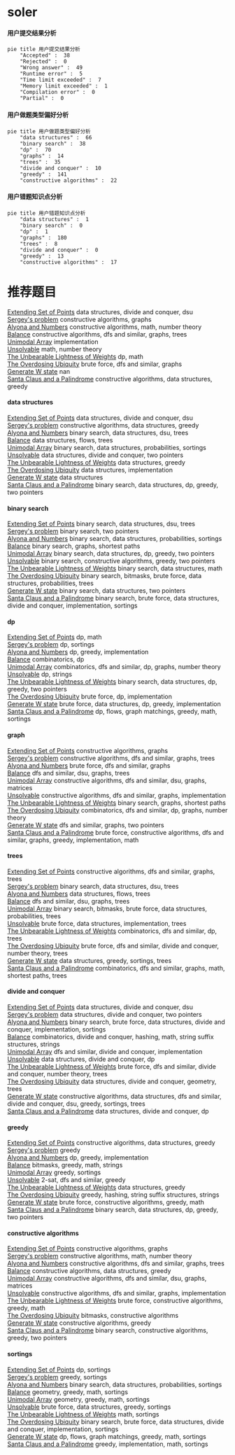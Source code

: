 # soler
<!-- tabs:start -->
#### **用户提交结果分析**

```mermaid
pie title 用户提交结果分析
    "Accepted" :  38
    "Rejected" :  0
    "Wrong answer" :  49
    "Runtime error" :  5
    "Time limit exceeded" :  7
    "Memory limit exceeded" :  1
    "Compilation error" :  0
    "Partial" :  0
```
#### **用户做题类型偏好分析**

```mermaid
pie title 用户做题类型偏好分析
    "data structures" :  66
    "binary search" :  38
    "dp" :  70
    "graphs" :  14
    "trees" :  35
    "divide and conquer" :  10
    "greedy" :  141
    "constructive algorithms" :  22
```
#### **用户错题知识点分析**

```mermaid
pie title 用户错题知识点分析
    "data structures" :  1
    "binary search" :  0
    "dp" :  1
    "graphs" :  180
    "trees" :  8
    "divide and conquer" :  0
    "greedy" :  13
    "constructive algorithms" :  17
```
<!-- tabs:end -->
# 推荐题目
[Extending Set of Points](http://codeforces.com/problemset/problem/1140/F)		data structures,
                        divide and conquer,
                        dsu		  
[Sergey's problem](https://codeforces.com/contest/1020/problem/E)		constructive algorithms,
                        graphs		  
[Alyona and Numbers](http://codeforces.com/problemset/problem/682/A)		constructive algorithms,
                        math,
                        number theory		  
[Balance](http://codeforces.com/problemset/problem/317/C)		constructive algorithms,
                        dfs and similar,
                        graphs,
                        trees		  
[Unimodal Array](http://codeforces.com/problemset/problem/831/A)		implementation		  
[Unsolvable](http://codeforces.com/problemset/problem/225/E)		math,
                        number theory		  
[The Unbearable Lightness of Weights](http://codeforces.com/problemset/problem/1032/E)		dp,
                        math		  
[The Overdosing Ubiquity](http://codeforces.com/problemset/problem/869/D)		brute force,
                        dfs and similar,
                        graphs		  
[Generate W state](http://codeforces.com/problemset/problem/1002/A4)		nan		  
[Santa Claus and a Palindrome](http://codeforces.com/problemset/problem/748/D)		constructive algorithms,
                        data structures,
                        greedy		  
<!-- tabs:start -->
#### **data structures**
[Extending Set of Points](http://codeforces.com/problemset/problem/1140/F)		data structures,
                        divide and conquer,
                        dsu		  
[Sergey's problem](http://codeforces.com/problemset/problem/748/D)		constructive algorithms,
                        data structures,
                        greedy		  
[Alyona and Numbers](http://codeforces.com/problemset/problem/571/D)		binary search,
                        data structures,
                        dsu,
                        trees		  
[Balance](http://codeforces.com/problemset/problem/1023/G)		data structures,
                        flows,
                        trees		  
[Unimodal Array](http://codeforces.com/problemset/problem/138/C)		binary search,
                        data structures,
                        probabilities,
                        sortings		  
[Unsolvable](http://codeforces.com/problemset/problem/1042/D)		data structures,
                        divide and conquer,
                        two pointers		  
[The Unbearable Lightness of Weights](http://codeforces.com/problemset/problem/1214/C)		data structures,
                        greedy		  
[The Overdosing Ubiquity](http://codeforces.com/problemset/problem/1296/C)		data structures,
                        implementation		  
[Generate W state](http://codeforces.com/problemset/problem/5/E)		data structures		  
[Santa Claus and a Palindrome](http://codeforces.com/problemset/problem/1492/C)		binary search,
                        data structures,
                        dp,
                        greedy,
                        two pointers		  
#### **binary search**
[Extending Set of Points](http://codeforces.com/problemset/problem/571/D)		binary search,
                        data structures,
                        dsu,
                        trees		  
[Sergey's problem](http://codeforces.com/problemset/problem/939/C)		binary search,
                        two pointers		  
[Alyona and Numbers](http://codeforces.com/problemset/problem/138/C)		binary search,
                        data structures,
                        probabilities,
                        sortings		  
[Balance](http://codeforces.com/problemset/problem/301/B)		binary search,
                        graphs,
                        shortest paths		  
[Unimodal Array](http://codeforces.com/problemset/problem/1492/C)		binary search,
                        data structures,
                        dp,
                        greedy,
                        two pointers		  
[Unsolvable](http://codeforces.com/problemset/problem/1463/D)		binary search,
                        constructive algorithms,
                        greedy,
                        two pointers		  
[The Unbearable Lightness of Weights](http://codeforces.com/problemset/problem/1490/G)		binary search,
                        data structures,
                        math		  
[The Overdosing Ubiquity](http://codeforces.com/problemset/problem/1479/D)		binary search,
                        bitmasks,
                        brute force,
                        data structures,
                        probabilities,
                        trees		  
[Generate W state](http://codeforces.com/problemset/problem/1436/E)		binary search,
                        data structures,
                        two pointers		  
[Santa Claus and a Palindrome](http://codeforces.com/problemset/problem/1461/D)		binary search,
                        brute force,
                        data structures,
                        divide and conquer,
                        implementation,
                        sortings		  
#### **dp**
[Extending Set of Points](http://codeforces.com/problemset/problem/1032/E)		dp,
                        math		  
[Sergey's problem](https://codeforces.com/contest/714/problem/E)		dp,
                        sortings		  
[Alyona and Numbers](http://codeforces.com/problemset/problem/174/B)		dp,
                        greedy,
                        implementation		  
[Balance](https://codeforces.com/contest/480/problem/C)		combinatorics,
                        dp		  
[Unimodal Array](http://codeforces.com/problemset/problem/804/F)		combinatorics,
                        dfs and similar,
                        dp,
                        graphs,
                        number theory		  
[Unsolvable](http://codeforces.com/problemset/problem/1446/B)		dp,
                        strings		  
[The Unbearable Lightness of Weights](http://codeforces.com/problemset/problem/1492/C)		binary search,
                        data structures,
                        dp,
                        greedy,
                        two pointers		  
[The Overdosing Ubiquity](https://codeforces.com/contest/1457/problem/C)		brute force,
                        dp,
                        implementation		  
[Generate W state](http://codeforces.com/problemset/problem/1491/C)		brute force,
                        data structures,
                        dp,
                        greedy,
                        implementation		  
[Santa Claus and a Palindrome](http://codeforces.com/problemset/problem/1437/C)		dp,
                        flows,
                        graph matchings,
                        greedy,
                        math,
                        sortings		  
#### **graph**
[Extending Set of Points](https://codeforces.com/contest/1020/problem/E)		constructive algorithms,
                        graphs		  
[Sergey's problem](http://codeforces.com/problemset/problem/317/C)		constructive algorithms,
                        dfs and similar,
                        graphs,
                        trees		  
[Alyona and Numbers](http://codeforces.com/problemset/problem/869/D)		brute force,
                        dfs and similar,
                        graphs		  
[Balance](http://codeforces.com/problemset/problem/653/E)		dfs and similar,
                        dsu,
                        graphs,
                        trees		  
[Unimodal Array](https://codeforces.com/contest/1013/problem/D)		constructive algorithms,
                        dfs and similar,
                        dsu,
                        graphs,
                        matrices		  
[Unsolvable](http://codeforces.com/problemset/problem/1316/D)		constructive algorithms,
                        dfs and similar,
                        graphs,
                        implementation		  
[The Unbearable Lightness of Weights](http://codeforces.com/problemset/problem/301/B)		binary search,
                        graphs,
                        shortest paths		  
[The Overdosing Ubiquity](http://codeforces.com/problemset/problem/804/F)		combinatorics,
                        dfs and similar,
                        dp,
                        graphs,
                        number theory		  
[Generate W state](http://codeforces.com/problemset/problem/427/C)		dfs and similar,
                        graphs,
                        two pointers		  
[Santa Claus and a Palindrome](http://codeforces.com/problemset/problem/1487/C)		brute force,
                        constructive algorithms,
                        dfs and similar,
                        graphs,
                        greedy,
                        implementation,
                        math		  
#### **trees**
[Extending Set of Points](http://codeforces.com/problemset/problem/317/C)		constructive algorithms,
                        dfs and similar,
                        graphs,
                        trees		  
[Sergey's problem](http://codeforces.com/problemset/problem/571/D)		binary search,
                        data structures,
                        dsu,
                        trees		  
[Alyona and Numbers](http://codeforces.com/problemset/problem/1023/G)		data structures,
                        flows,
                        trees		  
[Balance](http://codeforces.com/problemset/problem/653/E)		dfs and similar,
                        dsu,
                        graphs,
                        trees		  
[Unimodal Array](http://codeforces.com/problemset/problem/1479/D)		binary search,
                        bitmasks,
                        brute force,
                        data structures,
                        probabilities,
                        trees		  
[Unsolvable](http://codeforces.com/problemset/problem/1511/C)		brute force,
                        data structures,
                        implementation,
                        trees		  
[The Unbearable Lightness of Weights](http://codeforces.com/problemset/problem/1499/F)		combinatorics,
                        dfs and similar,
                        dp,
                        trees		  
[The Overdosing Ubiquity](http://codeforces.com/problemset/problem/1491/E)		brute force,
                        dfs and similar,
                        divide and conquer,
                        number theory,
                        trees		  
[Generate W state](http://codeforces.com/problemset/problem/1466/D)		data structures,
                        greedy,
                        sortings,
                        trees		  
[Santa Claus and a Palindrome](http://codeforces.com/problemset/problem/1495/D)		combinatorics,
                        dfs and similar,
                        graphs,
                        math,
                        shortest paths,
                        trees		  
#### **divide and conquer**
[Extending Set of Points](http://codeforces.com/problemset/problem/1140/F)		data structures,
                        divide and conquer,
                        dsu		  
[Sergey's problem](http://codeforces.com/problemset/problem/1042/D)		data structures,
                        divide and conquer,
                        two pointers		  
[Alyona and Numbers](http://codeforces.com/problemset/problem/1461/D)		binary search,
                        brute force,
                        data structures,
                        divide and conquer,
                        implementation,
                        sortings		  
[Balance](http://codeforces.com/problemset/problem/1466/G)		combinatorics,
                        divide and conquer,
                        hashing,
                        math,
                        string suffix structures,
                        strings		  
[Unimodal Array](http://codeforces.com/problemset/problem/1490/D)		dfs and similar,
                        divide and conquer,
                        implementation		  
[Unsolvable](https://codeforces.com/contest/1483/problem/C)		data structures,
                        divide and conquer,
                        dp		  
[The Unbearable Lightness of Weights](http://codeforces.com/problemset/problem/1491/E)		brute force,
                        dfs and similar,
                        divide and conquer,
                        number theory,
                        trees		  
[The Overdosing Ubiquity](http://codeforces.com/problemset/problem/1303/G)		data structures,
                        divide and conquer,
                        geometry,
                        trees		  
[Generate W state](http://codeforces.com/problemset/problem/1494/D)		constructive algorithms,
                        data structures,
                        dfs and similar,
                        divide and conquer,
                        dsu,
                        greedy,
                        sortings,
                        trees		  
[Santa Claus and a Palindrome](http://codeforces.com/problemset/problem/1482/E)		data structures,
                        divide and conquer,
                        dp		  
#### **greedy**
[Extending Set of Points](http://codeforces.com/problemset/problem/748/D)		constructive algorithms,
                        data structures,
                        greedy		  
[Sergey's problem](http://codeforces.com/problemset/problem/859/F)		greedy		  
[Alyona and Numbers](http://codeforces.com/problemset/problem/174/B)		dp,
                        greedy,
                        implementation		  
[Balance](https://codeforces.com/contest/1465/problem/E)		bitmasks,
                        greedy,
                        math,
                        strings		  
[Unimodal Array](http://codeforces.com/problemset/problem/976/E)		greedy,
                        sortings		  
[Unsolvable](http://codeforces.com/problemset/problem/1218/I)		2-sat,
                        dfs and similar,
                        greedy		  
[The Unbearable Lightness of Weights](http://codeforces.com/problemset/problem/1214/C)		data structures,
                        greedy		  
[The Overdosing Ubiquity](http://codeforces.com/problemset/problem/535/D)		greedy,
                        hashing,
                        string suffix structures,
                        strings		  
[Generate W state](http://codeforces.com/problemset/problem/1334/C)		brute force,
                        constructive algorithms,
                        greedy,
                        math		  
[Santa Claus and a Palindrome](http://codeforces.com/problemset/problem/1492/C)		binary search,
                        data structures,
                        dp,
                        greedy,
                        two pointers		  
#### **constructive algorithms**
[Extending Set of Points](https://codeforces.com/contest/1020/problem/E)		constructive algorithms,
                        graphs		  
[Sergey's problem](http://codeforces.com/problemset/problem/682/A)		constructive algorithms,
                        math,
                        number theory		  
[Alyona and Numbers](http://codeforces.com/problemset/problem/317/C)		constructive algorithms,
                        dfs and similar,
                        graphs,
                        trees		  
[Balance](http://codeforces.com/problemset/problem/748/D)		constructive algorithms,
                        data structures,
                        greedy		  
[Unimodal Array](https://codeforces.com/contest/1013/problem/D)		constructive algorithms,
                        dfs and similar,
                        dsu,
                        graphs,
                        matrices		  
[Unsolvable](http://codeforces.com/problemset/problem/1316/D)		constructive algorithms,
                        dfs and similar,
                        graphs,
                        implementation		  
[The Unbearable Lightness of Weights](http://codeforces.com/problemset/problem/1334/C)		brute force,
                        constructive algorithms,
                        greedy,
                        math		  
[The Overdosing Ubiquity](http://codeforces.com/problemset/problem/878/A)		bitmasks,
                        constructive algorithms		  
[Generate W state](http://codeforces.com/problemset/problem/1493/A)		constructive algorithms,
                        greedy		  
[Santa Claus and a Palindrome](http://codeforces.com/problemset/problem/1463/D)		binary search,
                        constructive algorithms,
                        greedy,
                        two pointers		  
#### **sortings**
[Extending Set of Points](https://codeforces.com/contest/714/problem/E)		dp,
                        sortings		  
[Sergey's problem](http://codeforces.com/problemset/problem/976/E)		greedy,
                        sortings		  
[Alyona and Numbers](http://codeforces.com/problemset/problem/138/C)		binary search,
                        data structures,
                        probabilities,
                        sortings		  
[Balance](https://codeforces.com/contest/1496/problem/C)		geometry,
                        greedy,
                        math,
                        sortings		  
[Unimodal Array](http://codeforces.com/problemset/problem/1495/A)		geometry,
                        greedy,
                        math,
                        sortings		  
[Unsolvable](http://codeforces.com/problemset/problem/1497/A)		brute force,
                        data structures,
                        greedy,
                        sortings		  
[The Unbearable Lightness of Weights](http://codeforces.com/problemset/problem/1427/A)		math,
                        sortings		  
[The Overdosing Ubiquity](http://codeforces.com/problemset/problem/1461/D)		binary search,
                        brute force,
                        data structures,
                        divide and conquer,
                        implementation,
                        sortings		  
[Generate W state](http://codeforces.com/problemset/problem/1437/C)		dp,
                        flows,
                        graph matchings,
                        greedy,
                        math,
                        sortings		  
[Santa Claus and a Palindrome](http://codeforces.com/problemset/problem/1473/A)		greedy,
                        implementation,
                        math,
                        sortings		  
<!-- tabs:end -->
